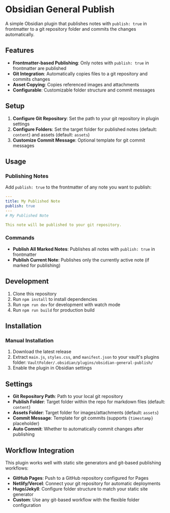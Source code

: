 # Obsidian General Publish

A simple Obsidian plugin that publishes notes with `publish: true` in frontmatter to a git repository folder and commits the changes automatically.

## Features

- **Frontmatter-based Publishing**: Only notes with `publish: true` in frontmatter are published
- **Git Integration**: Automatically copies files to a git repository and commits changes
- **Asset Copying**: Copies referenced images and attachments
- **Configurable**: Customizable folder structure and commit messages

## Setup

1. **Configure Git Repository**: Set the path to your git repository in plugin settings
2. **Configure Folders**: Set the target folder for published notes (default: `content`) and assets (default: `assets`)
3. **Customize Commit Message**: Optional template for git commit messages

## Usage

### Publishing Notes

Add `publish: true` to the frontmatter of any note you want to publish:

```yaml
---
title: My Published Note
publish: true
---
# My Published Note

This note will be published to your git repository.
```

### Commands

- **Publish All Marked Notes**: Publishes all notes with `publish: true` in frontmatter
- **Publish Current Note**: Publishes only the currently active note (if marked for publishing)

## Development

1. Clone this repository
2. Run `npm install` to install dependencies
3. Run `npm run dev` for development with watch mode
4. Run `npm run build` for production build

## Installation

### Manual Installation

1. Download the latest release
2. Extract `main.js`, `styles.css`, and `manifest.json` to your vault's plugins folder: `VaultFolder/.obsidian/plugins/obsidian-general-publish/`
3. Enable the plugin in Obsidian settings

## Settings

- **Git Repository Path**: Path to your local git repository
- **Publish Folder**: Target folder within the repo for markdown files (default: `content`)
- **Assets Folder**: Target folder for images/attachments (default: `assets`)
- **Commit Message**: Template for git commits (supports `{timestamp}` placeholder)
- **Auto Commit**: Whether to automatically commit changes after publishing

## Workflow Integration

This plugin works well with static site generators and git-based publishing workflows:

- **GitHub Pages**: Push to a GitHub repository configured for Pages
- **Netlify/Vercel**: Connect your git repository for automatic deployments
- **Hugo/Jekyll**: Configure folder structure to match your static site generator
- **Custom**: Use any git-based workflow with the flexible folder configuration
